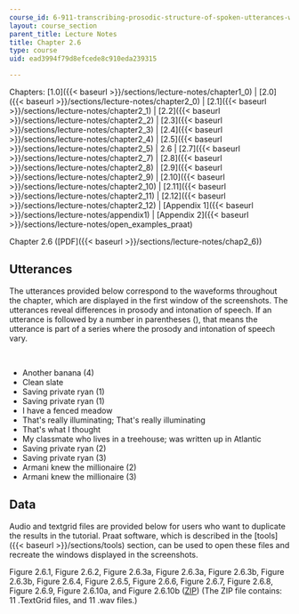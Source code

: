 ```yaml
---
course_id: 6-911-transcribing-prosodic-structure-of-spoken-utterances-with-tobi-january-iap-2006
layout: course_section
parent_title: Lecture Notes
title: Chapter 2.6
type: course
uid: ead3994f79d8efcede8c910eda239315

---
```


Chapters: [1.0]({{< baseurl >}}/sections/lecture-notes/chapter1_0) | [2.0]({{< baseurl >}}/sections/lecture-notes/chapter2_0) | [2.1]({{< baseurl >}}/sections/lecture-notes/chapter2_1) | [2.2]({{< baseurl >}}/sections/lecture-notes/chapter2_2) | [2.3]({{< baseurl >}}/sections/lecture-notes/chapter2_3) | [2.4]({{< baseurl >}}/sections/lecture-notes/chapter2_4) | [2.5]({{< baseurl >}}/sections/lecture-notes/chapter2_5) | 2.6 | [2.7]({{< baseurl >}}/sections/lecture-notes/chapter2_7) | [2.8]({{< baseurl >}}/sections/lecture-notes/chapter2_8) | [2.9]({{< baseurl >}}/sections/lecture-notes/chapter2_9) | [2.10]({{< baseurl >}}/sections/lecture-notes/chapter2_10) | [2.11]({{< baseurl >}}/sections/lecture-notes/chapter2_11) | [2.12]({{< baseurl >}}/sections/lecture-notes/chapter2_12) | [Appendix 1]({{< baseurl >}}/sections/lecture-notes/appendix1) | [Appendix 2]({{< baseurl >}}/sections/lecture-notes/open_examples_praat)

Chapter 2.6 ([PDF]({{< baseurl >}}/sections/lecture-notes/chap2_6))

Utterances
----------

The utterances provided below correspond to the waveforms throughout the chapter, which are displayed in the first window of the screenshots. The utterances reveal differences in prosody and intonation of speech. If an utterance is followed by a number in parentheses (), that means the utterance is part of a series where the prosody and intonation of speech vary.  
  
 

*   Another banana (4)
*   Clean slate
*   Saving private ryan (1)
*   Saving private ryan (1)
*   I have a fenced meadow
*   That's really illuminating; That's really illuminating
*   That's what I thought
*   My classmate who lives in a treehouse; was written up in Atlantic
*   Saving private ryan (2)
*   Saving private ryan (3)
*   Armani knew the millionaire (2)
*   Armani knew the millionaire (3)

Data
----

Audio and textgrid files are provided below for users who want to duplicate the results in the tutorial. Praat software, which is described in the [tools]({{< baseurl >}}/sections/tools) section, can be used to open these files and recreate the windows displayed in the screenshots.

Figure 2.6.1, Figure 2.6.2, Figure 2.6.3a, Figure 2.6.3a, Figure 2.6.3b, Figure 2.6.3b, Figure 2.6.4, Figure 2.6.5, Figure 2.6.6, Figure 2.6.7, Figure 2.6.8, Figure 2.6.9, Figure 2.6.10a, and Figure 2.6.10b ([ZIP](/coursemedia/6-911-transcribing-prosodic-structure-of-spoken-utterances-with-tobi-january-iap-2006/c6368e2e7f227ec408ef987e0fd53322_chap26.zip)) (The ZIP file contains: 11 .TextGrid files, and 11 .wav files.)